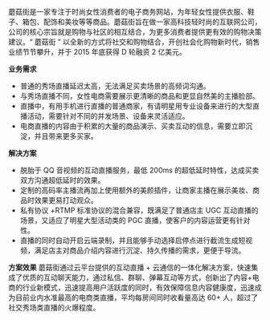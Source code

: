 蘑菇街是一家专注于时尚女性消费者的电子商务网站，为年轻女性提供衣服、鞋子、箱包、配饰和美妆等等商品。蘑菇街旨在做一家高科技轻时尚的互联网公司，公司的核心宗旨就是购物与社区的相互结合，为更多消费者提供更有效的购物决策建议。“ 蘑菇街 ” 以全新的方式将社交和购物结合，开创社会化购物新时代，销售业绩节节攀升，并于 2015 年底获得 D 轮融资 2 亿美元。

**业务需求**
- 普通的秀场直播延迟太高，无法满足买卖场景的高频词沟通。
- 与秀场直播不同，女性电商需要展示更清晰的商品和更显自然美的主播脸部。
- 直播中，有用手机进行直播的普通商家，有请明星用专业设备来进行的大型直播活动，需要针对不同的并发场景、设备来灵活适应。
- 电商直播的内容由于积累的大量的商品演示、买卖互动的信息，需要立即沉淀，并且带来更多买家。

**解决方案**
- 脱胎于 QQ 音视频的互动直播服务，最低 200ms 的超低延时特性，达成买卖双方沟通超低延时的效果。
- 定制的高码率主播流再加上使用额外的美颜插件，让商家主播在展示美妆、商品时效果更易打动观众。
- 私有协议 +RTMP 标准协议的混合兼容，既满足了普通店主 UGC 互动直播的场景，又适应了明星大型活动类的 PGC 直播，使客户的内容运营更有针对性。
- 直播的同时自动开启云端录制，并且能够手动选择启停点进行截流生成短视频，满足店主对商品介绍内容进行沉淀、持久传播的需求，更便于导流。

**方案效果**
蘑菇街通过云平台提供的互动直播 + 云通信的一体化解决方案，快速集成了优质的互动聊天能力，通过私信、群聊、弹幕互动等方式，创新出了内容+电商的行业新模式，迅速提高用户活跃度的同时，有效保障信息内容健康度，迅速成为目前业内水准最高的电商类直播，平均每房间同时收看量高达 60+ 人，超过了社交秀场类直播的火爆程度。
